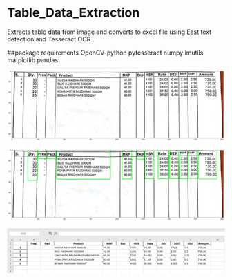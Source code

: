# Table_Data_Extraction
Extracts table data from image and converts to excel file using East text detection and Tesseract OCR

##package requirements
OpenCV-python
pytesseract
numpy
imutils
matplotlib
pandas

![sample_image](/Test_image/10.png)

![batches](/Test_image/batch10.png)

![excel](/Test_image/10_excel.png)

